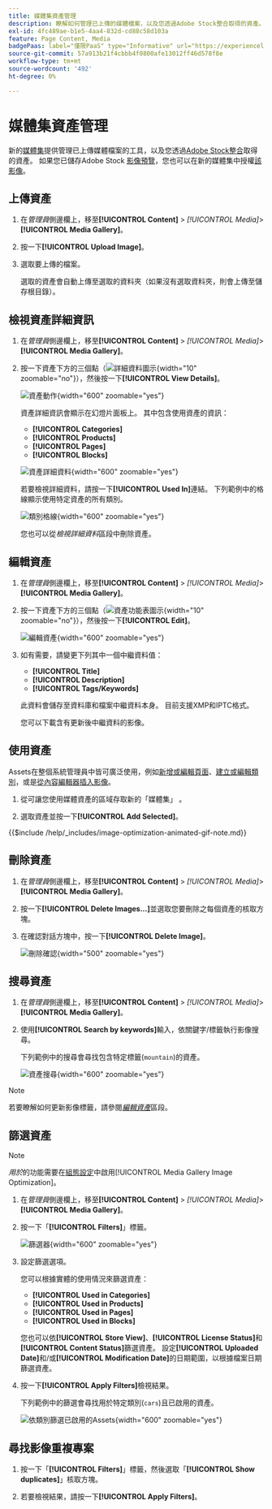 ```yaml
---
title: 媒體集資產管理
description: 瞭解如何管理已上傳的媒體檔案，以及您透過Adobe Stock整合取得的資產。
exl-id: 4fc489ae-b1e5-4aa4-832d-cd88c58d103a
feature: Page Content, Media
badgePaas: label="僅限PaaS" type="Informative" url="https://experienceleague.adobe.com/zh-hant/docs/commerce/user-guides/product-solutions" tooltip="僅適用於雲端專案(Adobe管理的PaaS基礎結構)和內部部署專案的Adobe Commerce 。"
source-git-commit: 57a913b21f4cbbb4f0800afe13012ff46d578f8e
workflow-type: tm+mt
source-wordcount: '492'
ht-degree: 0%

---
```


# 媒體集資產管理

新的[媒體集](media-gallery.md)提供管理已上傳媒體檔案的工具，以及您透過[Adobe Stock整合](adobe-stock.md)取得的資產。 如果您已儲存Adobe Stock [影像預覽](adobe-stock-save-preview.md)，您也可以在新的媒體集中授權[該影像](adobe-stock-license-image.md)。

## 上傳資產

1. 在&#x200B;_管理員_&#x200B;側邊欄上，移至&#x200B;**[!UICONTROL Content]** > _[!UICONTROL Media]_>**[!UICONTROL Media Gallery]**。

1. 按一下&#x200B;**[!UICONTROL Upload Image]**。

1. 選取要上傳的檔案。

   選取的資產會自動上傳至選取的資料夾（如果沒有選取資料夾，則會上傳至儲存根目錄）。

## 檢視資產詳細資訊

1. 在&#x200B;_管理員_&#x200B;側邊欄上，移至&#x200B;**[!UICONTROL Content]** > _[!UICONTROL Media]_>**[!UICONTROL Media Gallery]**。

1. 按一下資產下方的三個點（![詳細資料圖示](./assets/media-gallery-asset-menu-icon.png){width="10" zoomable="no"}），然後按一下&#x200B;**[!UICONTROL View Details]**。

   ![資產動作](./assets/media-gallery-asset-actions.png){width="600" zoomable="yes"}

   資產詳細資訊會顯示在幻燈片面板上。 其中包含使用資產的資訊：

   - **[!UICONTROL Categories]**
   - **[!UICONTROL Products]**
   - **[!UICONTROL Pages]**
   - **[!UICONTROL Blocks]**

   ![資產詳細資料](./assets/media-gallery-asset-details.png){width="600" zoomable="yes"}

   若要檢視詳細資料，請按一下&#x200B;**[!UICONTROL Used In]**&#x200B;連結。 下列範例中的格線顯示使用特定資產的所有類別。

   ![類別格線](./assets/media-gallery-asset-categories.png){width="600" zoomable="yes"}

   您也可以從&#x200B;_檢視詳細資料_&#x200B;區段中刪除資產。

## 編輯資產

1. 在&#x200B;_管理員_&#x200B;側邊欄上，移至&#x200B;**[!UICONTROL Content]** > _[!UICONTROL Media]_>**[!UICONTROL Media Gallery]**。

1. 按一下資產下方的三個點（![資產功能表圖示](./assets/media-gallery-asset-menu-icon.png){width="10" zoomable="no"}），然後按一下&#x200B;**[!UICONTROL Edit]**。

   ![編輯資產](./assets/media-gallery-edit-asset.png){width="600" zoomable="yes"}

1. 如有需要，請變更下列其中一個中繼資料值：

   - **[!UICONTROL Title]**
   - **[!UICONTROL Description]**
   - **[!UICONTROL Tags/Keywords]**

   此資料會儲存至資料庫和檔案中繼資料本身。 目前支援XMP和IPTC格式。

   您可以下載含有更新後中繼資料的影像。

## 使用資產

Assets在整個系統管理員中皆可廣泛使用，例如[新增或編輯頁面](page-add.md)、[建立或編輯類別](../catalog/category-create.md)，或是[從內容編輯器插入影像](editor-insert-image.md)。

1. 從可讓您使用媒體資產的區域存取新的「媒體集」 。

1. 選取資產並按一下&#x200B;**[!UICONTROL Add Selected]**。

{{$include /help/_includes/image-optimization-animated-gif-note.md}}

## 刪除資產

1. 在&#x200B;_管理員_&#x200B;側邊欄上，移至&#x200B;**[!UICONTROL Content]** > _[!UICONTROL Media]_>**[!UICONTROL Media Gallery]**。

1. 按一下&#x200B;**[!UICONTROL Delete Images...]**&#x200B;並選取您要刪除之每個資產的核取方塊。

1. 在確認對話方塊中，按一下&#x200B;**[!UICONTROL Delete Image]**。

   ![刪除確認](./assets/media-gallery-bulk-delete-confirm.png){width="500" zoomable="yes"}

## 搜尋資產

1. 在&#x200B;_管理員_&#x200B;側邊欄上，移至&#x200B;**[!UICONTROL Content]** > _[!UICONTROL Media]_>**[!UICONTROL Media Gallery]**。

1. 使用&#x200B;**[!UICONTROL Search by keywords]**&#x200B;輸入，依關鍵字/標籤執行影像搜尋。

   下列範例中的搜尋會尋找包含特定標籤(`mountain`)的資產。

   ![資產搜尋](./assets/media-gallery-asset-search.png){width="600" zoomable="yes"}

>[!NOTE]
>
>若要瞭解如何更新影像標籤，請參閱&#x200B;_[編輯資產](#edit-an-asset)_&#x200B;區段。

## 篩選資產

>[!NOTE]
>
>_用於_&#x200B;的功能需要在[組態設定](media-gallery-image-optimization.md)中啟用[!UICONTROL Media Gallery Image Optimization]。

1. 在&#x200B;_管理員_&#x200B;側邊欄上，移至&#x200B;**[!UICONTROL Content]** > _[!UICONTROL Media]_>**[!UICONTROL Media Gallery]**。

1. 按一下「**[!UICONTROL Filters]**」標籤。

   ![篩選器](./assets/media-gallery-filters.png){width="600" zoomable="yes"}

1. 設定篩選選項。

   您可以根據實體的使用情況來篩選資產：

   - **[!UICONTROL Used in Categories]**
   - **[!UICONTROL Used in Products]**
   - **[!UICONTROL Used in Pages]**
   - **[!UICONTROL Used in Blocks]**

   您也可以依&#x200B;**[!UICONTROL Store View]**、**[!UICONTROL License Status]**&#x200B;和&#x200B;**[!UICONTROL Content Status]**&#x200B;篩選資產。 設定&#x200B;**[!UICONTROL Uploaded Date]**&#x200B;和/或&#x200B;**[!UICONTROL Modification Date]**&#x200B;的日期範圍，以根據檔案日期篩選資產。

1. 按一下&#x200B;**[!UICONTROL Apply Filters]**&#x200B;檢視結果。

   下列範例中的篩選會尋找用於特定類別(`cars`)且已啟用的資產。

   ![依類別篩選已啟用的Assets](./assets/media-gallery-filter-by-category.png){width="600" zoomable="yes"}

## 尋找影像重複專案

1. 按一下「**[!UICONTROL Filters]**」標籤，然後選取「**[!UICONTROL Show duplicates]**」核取方塊。

1. 若要檢視結果，請按一下&#x200B;**[!UICONTROL Apply Filters]**。
